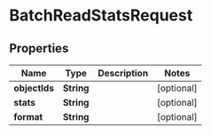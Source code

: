 

# BatchReadStatsRequest


## Properties

| Name | Type | Description | Notes |
|------------ | ------------- | ------------- | -------------|
|**objectIds** | **String** |  |  [optional] |
|**stats** | **String** |  |  [optional] |
|**format** | **String** |  |  [optional] |



